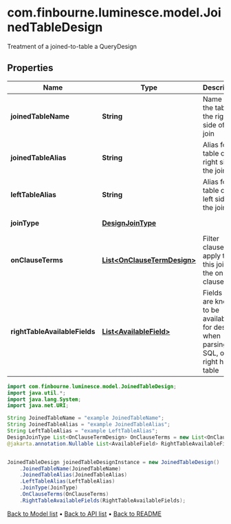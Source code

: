 # com.finbourne.luminesce.model.JoinedTableDesign
Treatment of a joined-to-table a QueryDesign

## Properties

Name | Type | Description | Notes
------------ | ------------- | ------------- | -------------
**joinedTableName** | **String** | Name of the table on the right side of the join | [default to String]
**joinedTableAlias** | **String** | Alias for the table on the right side of the join | [default to String]
**leftTableAlias** | **String** | Alias for the table on the left side of the join | [default to String]
**joinType** | [**DesignJoinType**](DesignJoinType.md) |  | [default to DesignJoinType]
**onClauseTerms** | [**List&lt;OnClauseTermDesign&gt;**](OnClauseTermDesign.md) | Filter clauses to apply to this join in the on clause | [default to List<OnClauseTermDesign>]
**rightTableAvailableFields** | [**List&lt;AvailableField&gt;**](AvailableField.md) | Fields that are known to be available for design when parsing SQL, of the right hand table | [optional] [default to List<AvailableField>]

```java
import com.finbourne.luminesce.model.JoinedTableDesign;
import java.util.*;
import java.lang.System;
import java.net.URI;

String JoinedTableName = "example JoinedTableName";
String JoinedTableAlias = "example JoinedTableAlias";
String LeftTableAlias = "example LeftTableAlias";
DesignJoinType List<OnClauseTermDesign> OnClauseTerms = new List<OnClauseTermDesign>();
@jakarta.annotation.Nullable List<AvailableField> RightTableAvailableFields = new List<AvailableField>();


JoinedTableDesign joinedTableDesignInstance = new JoinedTableDesign()
    .JoinedTableName(JoinedTableName)
    .JoinedTableAlias(JoinedTableAlias)
    .LeftTableAlias(LeftTableAlias)
    .JoinType(JoinType)
    .OnClauseTerms(OnClauseTerms)
    .RightTableAvailableFields(RightTableAvailableFields);
```


[Back to Model list](../README.md#documentation-for-models) &#8226; [Back to API list](../README.md#documentation-for-api-endpoints) &#8226; [Back to README](../README.md)
